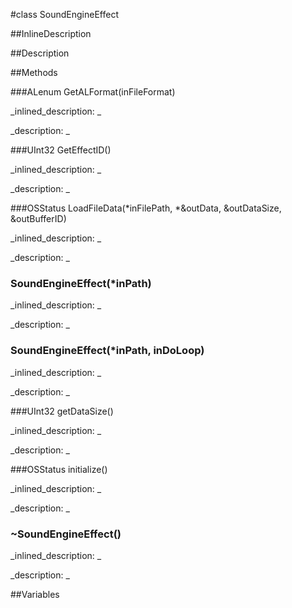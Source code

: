 #class SoundEngineEffect


<!--
_visible: False_
_advanced: False_
_istemplated: False_
-->

##InlineDescription






##Description





##Methods



###ALenum GetALFormat(inFileFormat)

<!--
_syntax: GetALFormat(inFileFormat)_
_name: GetALFormat_
_returns: ALenum_
_returns_description: _
_parameters: AudioStreamBasicDescription inFileFormat_
_access: public_
_version_started: 0.8.0_
_version_deprecated: _
_summary: _
_constant: False_
_static: False_
_visible: True_
_advanced: False_
-->

_inlined_description: _








_description: _







<!----------------------------------------------------------------------------->

###UInt32 GetEffectID()

<!--
_syntax: GetEffectID()_
_name: GetEffectID_
_returns: UInt32_
_returns_description: _
_parameters: _
_access: public_
_version_started: 0.8.0_
_version_deprecated: _
_summary: _
_constant: False_
_static: False_
_visible: True_
_advanced: False_
-->

_inlined_description: _








_description: _







<!----------------------------------------------------------------------------->

###OSStatus LoadFileData(*inFilePath, *&outData, &outDataSize, &outBufferID)

<!--
_syntax: LoadFileData(*inFilePath, *&outData, &outDataSize, &outBufferID)_
_name: LoadFileData_
_returns: OSStatus_
_returns_description: _
_parameters: const char *inFilePath, void *&outData, UInt32 &outDataSize, ALuint &outBufferID_
_access: public_
_version_started: 0.8.0_
_version_deprecated: _
_summary: _
_constant: False_
_static: False_
_visible: True_
_advanced: False_
-->

_inlined_description: _








_description: _







<!----------------------------------------------------------------------------->

### SoundEngineEffect(*inPath)

<!--
_syntax: SoundEngineEffect(*inPath)_
_name: SoundEngineEffect_
_returns: _
_returns_description: _
_parameters: const char *inPath_
_access: public_
_version_started: 0.8.0_
_version_deprecated: _
_summary: _
_constant: False_
_static: False_
_visible: True_
_advanced: False_
-->

_inlined_description: _








_description: _







<!----------------------------------------------------------------------------->

### SoundEngineEffect(*inPath, inDoLoop)

<!--
_syntax: SoundEngineEffect(*inPath, inDoLoop)_
_name: SoundEngineEffect_
_returns: _
_returns_description: _
_parameters: const char *inPath, bool inDoLoop_
_access: public_
_version_started: 0.8.0_
_version_deprecated: _
_summary: _
_constant: False_
_static: False_
_visible: True_
_advanced: False_
-->

_inlined_description: _








_description: _







<!----------------------------------------------------------------------------->

###UInt32 getDataSize()

<!--
_syntax: getDataSize()_
_name: getDataSize_
_returns: UInt32_
_returns_description: _
_parameters: _
_access: public_
_version_started: 0.8.0_
_version_deprecated: _
_summary: _
_constant: False_
_static: False_
_visible: True_
_advanced: False_
-->

_inlined_description: _








_description: _







<!----------------------------------------------------------------------------->

###OSStatus initialize()

<!--
_syntax: initialize()_
_name: initialize_
_returns: OSStatus_
_returns_description: _
_parameters: _
_access: public_
_version_started: 0.8.0_
_version_deprecated: _
_summary: _
_constant: False_
_static: False_
_visible: True_
_advanced: False_
-->

_inlined_description: _








_description: _







<!----------------------------------------------------------------------------->

### ~SoundEngineEffect()

<!--
_syntax: ~SoundEngineEffect()_
_name: ~SoundEngineEffect_
_returns: _
_returns_description: _
_parameters: _
_access: public_
_version_started: 0.8.0_
_version_deprecated: _
_summary: _
_constant: False_
_static: False_
_visible: True_
_advanced: False_
-->

_inlined_description: _








_description: _







<!----------------------------------------------------------------------------->

##Variables



